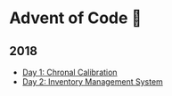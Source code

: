 # Advent of Code 🎄

## 2018

- [Day 1: Chronal Calibration](2018/Day%202:%20Inventory%20Management%20System)
- [Day 2: Inventory Management System](2018/Day%202:%20Inventory%20Management%20System)
